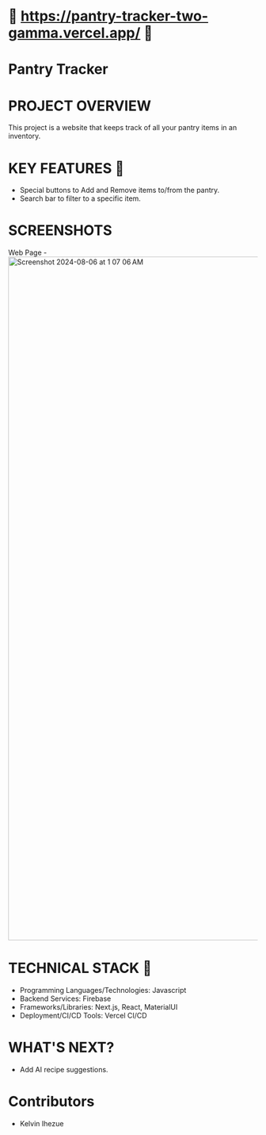 # 🚀 https://pantry-tracker-two-gamma.vercel.app/ 🚀
# Pantry Tracker 
# PROJECT OVERVIEW
This project is a website that keeps track of all your pantry items in an inventory.

# KEY FEATURES 🔑
- Special buttons to Add and Remove items to/from the pantry.
- Search bar to filter to a specific item.


# SCREENSHOTS
Web Page - <img width="1378" alt="Screenshot 2024-08-06 at 1 07 06 AM" src="https://github.com/user-attachments/assets/4954d256-bc77-4825-998b-2f4af683657a">


# TECHNICAL STACK 🧱
- Programming Languages/Technologies: Javascript
- Backend Services: Firebase
- Frameworks/Libraries: Next.js, React, MaterialUI
- Deployment/CI/CD Tools: Vercel CI/CD

# WHAT'S NEXT?
- Add AI recipe suggestions.


# Contributors 
- Kelvin Ihezue

